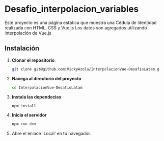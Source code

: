 # Desafio_interpolacion_variables

Este proyecto es una página estatica que muestra una Cédula de Identidad realizada con HTML, CSS y Vue.js
Los datos son agregados utilizando interpolación de Vue.js

## Instalación

1. **Clonar el repositorio**:
   ```bash
   git clone git@github.com:VickyAzola/InterpolacionVue-DesafioLatam.git
   ```
2. **Navega al directorio del proyecto**
   ```bash
   cd InterpolacionVue-DesafioLatam
   ```
3. **Instala las dependecias**
   ```bash
   npm install
   ```
4. **Inicia el servidor**
   ```bash
   npm run dev
   ```
5. Abre el enlace 'Local' en tu navegador.
